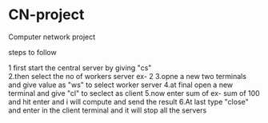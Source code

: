 # CN-project
Computer network project


steps to follow

1 first start the central server by giving "cs" <br/>
2.then select the no of workers server ex- 2
3.opne a new two terminals and give value as "ws" to select worker server
4.at final open a new terminal and give "cl" to seclect as client
5.now enter sum of <value> ex- sum of 100 and hit enter and i will compute and send the result
6.At last type "close" and enter in the client terminal and it will stop all the servers

